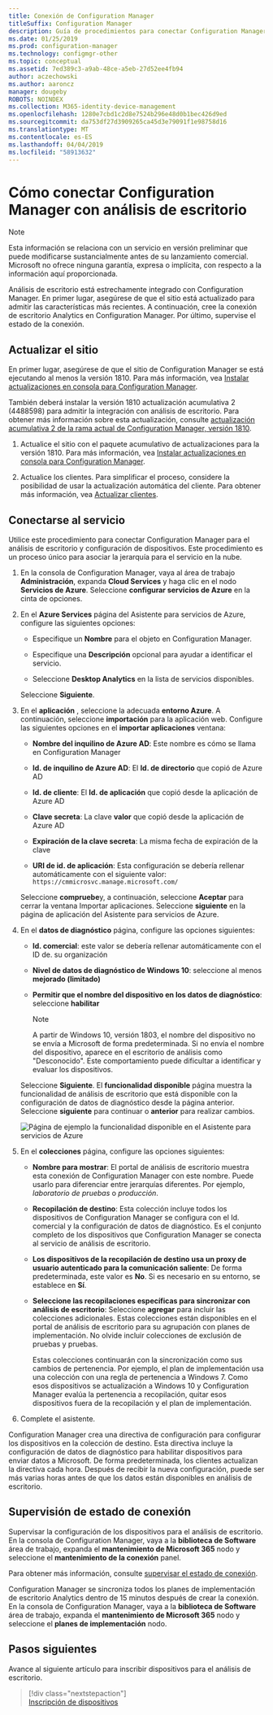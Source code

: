 ```yaml
---
title: Conexión de Configuration Manager
titleSuffix: Configuration Manager
description: Guía de procedimientos para conectar Configuration Manager con análisis de escritorio.
ms.date: 01/25/2019
ms.prod: configuration-manager
ms.technology: configmgr-other
ms.topic: conceptual
ms.assetid: 7ed389c3-a9ab-48ce-a5eb-27d52ee4fb94
author: aczechowski
ms.author: aaroncz
manager: dougeby
ROBOTS: NOINDEX
ms.collection: M365-identity-device-management
ms.openlocfilehash: 1280e7cbd1c2d8e7524b296e48d0b1bec426d9ed
ms.sourcegitcommit: da753df27d3909265ca45d3e79091f1e98758d16
ms.translationtype: MT
ms.contentlocale: es-ES
ms.lasthandoff: 04/04/2019
ms.locfileid: "58913632"
---
```

# <a name="how-to-connect-configuration-manager-with-desktop-analytics"></a>Cómo conectar Configuration Manager con análisis de escritorio 

> [!Note]  
> Esta información se relaciona con un servicio en versión preliminar que puede modificarse sustancialmente antes de su lanzamiento comercial. Microsoft no ofrece ninguna garantía, expresa o implícita, con respecto a la información aquí proporcionada.  

Análisis de escritorio está estrechamente integrado con Configuration Manager. En primer lugar, asegúrese de que el sitio está actualizado para admitir las características más recientes. A continuación, cree la conexión de escritorio Analytics en Configuration Manager. Por último, supervise el estado de la conexión. 


## <a name="bkmk_hotfix"></a> Actualizar el sitio

En primer lugar, asegúrese de que el sitio de Configuration Manager se está ejecutando al menos la versión 1810. Para más información, vea [Instalar actualizaciones en consola para Configuration Manager](/sccm/core/servers/manage/install-in-console-updates).

También deberá instalar la versión 1810 actualización acumulativa 2 (4488598) para admitir la integración con análisis de escritorio. Para obtener más información sobre esta actualización, consulte [actualización acumulativa 2 de la rama actual de Configuration Manager, versión 1810](https://support.microsoft.com/help/4488598).

1. Actualice el sitio con el paquete acumulativo de actualizaciones para la versión 1810. Para más información, vea [Instalar actualizaciones en consola para Configuration Manager](/sccm/core/servers/manage/install-in-console-updates).  

2. Actualice los clientes. Para simplificar el proceso, considere la posibilidad de usar la actualización automática del cliente. Para obtener más información, vea [Actualizar clientes](/sccm/core/clients/manage/upgrade/upgrade-clients#automatic-client-upgrade).  



## <a name="bkmk_connect"></a> Conectarse al servicio

Utilice este procedimiento para conectar Configuration Manager para el análisis de escritorio y configuración de dispositivos. Este procedimiento es un proceso único para asociar la jerarquía para el servicio en la nube.  

1. En la consola de Configuration Manager, vaya al área de trabajo **Administración**, expanda **Cloud Services** y haga clic en el nodo **Servicios de Azure**. Seleccione **configurar servicios de Azure** en la cinta de opciones.  

2. En el **Azure Services** página del Asistente para servicios de Azure, configure las siguientes opciones:  

    - Especifique un **Nombre** para el objeto en Configuration Manager.  

    - Especifique una **Descripción** opcional para ayudar a identificar el servicio.  

    - Seleccione **Desktop Analytics** en la lista de servicios disponibles.  
  
   Seleccione **Siguiente**.  

3. En el **aplicación** , seleccione la adecuada **entorno Azure**. A continuación, seleccione **importación** para la aplicación web. Configure las siguientes opciones en el **importar aplicaciones** ventana:  

    - **Nombre del inquilino de Azure AD**: Este nombre es cómo se llama en Configuration Manager  

    - **Id. de inquilino de Azure AD**: El **Id. de directorio** que copió de Azure AD   

    - **Id. de cliente**: El **Id. de aplicación** que copió desde la aplicación de Azure AD   

    - **Clave secreta**: La clave **valor** que copió desde la aplicación de Azure AD   

    - **Expiración de la clave secreta**: La misma fecha de expiración de la clave   

    - **URI de id. de aplicación**: Esta configuración se debería rellenar automáticamente con el siguiente valor: `https://cmmicrosvc.manage.microsoft.com/`  
  
   Seleccione **compruebe**y, a continuación, seleccione **Aceptar** para cerrar la ventana Importar aplicaciones. Seleccione **siguiente** en la página de aplicación del Asistente para servicios de Azure.  

4. En el **datos de diagnóstico** página, configure las opciones siguientes:  

    - **Id. comercial**: este valor se debería rellenar automáticamente con el ID de. su organización  

    - **Nivel de datos de diagnóstico de Windows 10**: seleccione al menos **mejorado (limitado)**  

    - **Permitir que el nombre del dispositivo en los datos de diagnóstico**: seleccione **habilitar**  

        > [!Note]  
        > A partir de Windows 10, versión 1803, el nombre del dispositivo no se envía a Microsoft de forma predeterminada. Si no envía el nombre del dispositivo, aparece en el escritorio de análisis como "Desconocido". Este comportamiento puede dificultar a identificar y evaluar los dispositivos.  

   Seleccione **Siguiente**. El **funcionalidad disponible** página muestra la funcionalidad de análisis de escritorio que está disponible con la configuración de datos de diagnóstico desde la página anterior. Seleccione **siguiente** para continuar o **anterior** para realizar cambios.   

    ![Página de ejemplo la funcionalidad disponible en el Asistente para servicios de Azure](media/available-functionality.png)

5. En el **colecciones** página, configure las opciones siguientes:  

    - **Nombre para mostrar**: El portal de análisis de escritorio muestra esta conexión de Configuration Manager con este nombre. Puede usarlo para diferenciar entre jerarquías diferentes. Por ejemplo, *laboratorio de pruebas* o *producción*.  

    - **Recopilación de destino**: Esta colección incluye todos los dispositivos de Configuration Manager se configura con el Id. comercial y la configuración de datos de diagnóstico. Es el conjunto completo de los dispositivos que Configuration Manager se conecta al servicio de análisis de escritorio.  

    - **Los dispositivos de la recopilación de destino usa un proxy de usuario autenticado para la comunicación saliente**: De forma predeterminada, este valor es **No**. Si es necesario en su entorno, se establece en **Sí**.   

    - **Seleccione las recopilaciones específicas para sincronizar con análisis de escritorio**: Seleccione **agregar** para incluir las colecciones adicionales. Estas colecciones están disponibles en el portal de análisis de escritorio para su agrupación con planes de implementación. No olvide incluir colecciones de exclusión de pruebas y pruebas.  

        Estas colecciones continuarán con la sincronización como sus cambios de pertenencia. Por ejemplo, el plan de implementación usa una colección con una regla de pertenencia a Windows 7. Como esos dispositivos se actualización a Windows 10 y Configuration Manager evalúa la pertenencia a recopilación, quitar esos dispositivos fuera de la recopilación y el plan de implementación.  

6. Complete el asistente.  

Configuration Manager crea una directiva de configuración para configurar los dispositivos en la colección de destino. Esta directiva incluye la configuración de datos de diagnóstico para habilitar dispositivos para enviar datos a Microsoft. De forma predeterminada, los clientes actualizan la directiva cada hora. Después de recibir la nueva configuración, puede ser más varias horas antes de que los datos están disponibles en análisis de escritorio.



## <a name="bkmk_monitor"></a> Supervisión de estado de conexión

Supervisar la configuración de los dispositivos para el análisis de escritorio. En la consola de Configuration Manager, vaya a la **biblioteca de Software** área de trabajo, expanda el **mantenimiento de Microsoft 365** nodo y seleccione el **mantenimiento de la conexión** panel.  

Para obtener más información, consulte [supervisar el estado de conexión](/sccm/desktop-analytics/troubleshooting#monitor-connection-health).

Configuration Manager se sincroniza todos los planes de implementación de escritorio Analytics dentro de 15 minutos después de crear la conexión. En la consola de Configuration Manager, vaya a la **biblioteca de Software** área de trabajo, expanda el **mantenimiento de Microsoft 365** nodo y seleccione el **planes de implementación** nodo. 



## <a name="next-steps"></a>Pasos siguientes

Avance al siguiente artículo para inscribir dispositivos para el análisis de escritorio.
> [!div class="nextstepaction"]  
> [Inscripción de dispositivos](/sccm/desktop-analytics/enroll-devices)  

